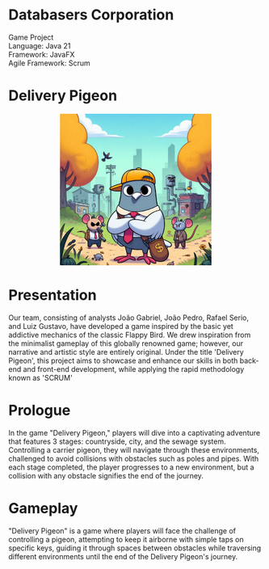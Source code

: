 # Databasers Corporation

Game Project  
Language: Java 21  
Framework: JavaFX  
Agile Framework: Scrum  

# Delivery Pigeon
<div style="text-align: center;">
    <img src="./imgs/logo-jogo.jpg " alt="cap-do-jogo" height="300px" width="300px">
</div>

# Presentation
Our team, consisting of analysts João Gabriel, João Pedro, Rafael Serio, and Luiz Gustavo, have developed a game inspired by the basic yet addictive mechanics of the classic Flappy Bird. We drew inspiration from the minimalist gameplay of this globally renowned game; however, our narrative and artistic style are entirely original. Under the title 'Delivery Pigeon', this project aims to showcase and enhance our skills in both back-end and front-end development, while applying the rapid methodology known as 'SCRUM'

# Prologue
In the game "Delivery Pigeon," players will dive into a captivating adventure that features 3 stages: countryside, city, and the sewage system. Controlling a carrier pigeon, they will navigate through these environments, challenged to avoid collisions with obstacles such as poles and pipes. With each stage completed, the player progresses to a new environment, but a collision with any obstacle signifies the end of the journey.

# Gameplay
"Delivery Pigeon" is a game where players will face the challenge of controlling a pigeon, attempting to keep it airborne with simple taps on specific keys, guiding it through spaces between obstacles while traversing different environments until the end of the Delivery Pigeon's journey.